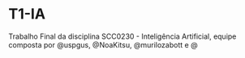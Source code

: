 # T1-IA
Trabalho Final da disciplina SCC0230 - Inteligência Artificial, equipe composta por @uspgus, @NoaKitsu, @murilozabott e @
